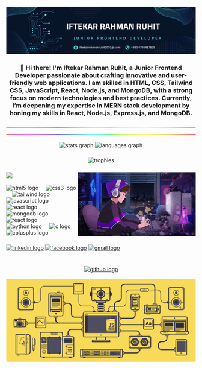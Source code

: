 ![logo](https://github.com/IftekarRahmanRuhit/iftekarRahmanRuhit/blob/main/Github%20banner.png)
<h3 align="center">👋 Hi there! I'm Iftekar Rahman Ruhit, a Junior Frontend Developer passionate about crafting innovative and user-friendly web applications. I am skilled in HTML, CSS, Tailwind CSS, JavaScript, React, Node.js, and MongoDB, with a strong focus on modern technologies and best practices. Currently, I’m deepening my expertise in MERN stack development by honing my skills in React, Node.js, Express.js, and MongoDB.</h3>
<div align="center">
  <img src="https://github.com/IftekarRahmanRuhit/iftekarRahmanRuhit/blob/main/line.gif" alt="" />
  <img src="https://github.com/IftekarRahmanRuhit/iftekarRahmanRuhit/blob/main/line.gif" alt="" />
</div> <br>

<div align="center">
  <img src="https://github-readme-stats.vercel.app/api?username=IftekarRahmanRuhit&hide_title=false&hide_rank=false&show_icons=true&include_all_commits=true&count_private=true&disable_animations=false&theme=dracula&locale=en&hide_border=false" height="150" alt="stats graph"  />
  <img src="https://github-readme-stats.vercel.app/api/top-langs?username=IftekarRahmanRuhit&locale=en&hide_title=false&layout=compact&card_width=320&langs_count=5&theme=dracula&hide_border=false" height="150" alt="languages graph"  />
</div>

###

<div align="center">
  <img src="https://github-profile-trophy.vercel.app/?username=iftekarrahmanruhit&theme=dracula&no-frame=false&margin-w=15" alt="trophies" />
</div>

###

<img align="right" height="170" src="https://github.com/IftekarRahmanRuhit/iftekarRahmanRuhit/blob/main/coding.gif"  />

###
![](https://komarev.com/ghpvc/?username=IftekarRahmanRuhit&color=green)
<div align="left">
  <img src="https://cdn.jsdelivr.net/gh/devicons/devicon/icons/html5/html5-original.svg" height="30" alt="html5 logo"  />
  <img width="12" />
  <img src="https://cdn.jsdelivr.net/gh/devicons/devicon/icons/css3/css3-original.svg" height="30" alt="css3 logo"  />
  <img width="12" />
  <img src="https://encrypted-tbn0.gstatic.com/images?q=tbn:ANd9GcTSDKn3vA2YUbXzN0ZC3gALWJ08gJN-Drl15w&s" height="30" alt="tailwind logo"  />
  <img width="12" />
  <img src="https://cdn.jsdelivr.net/gh/devicons/devicon/icons/javascript/javascript-original.svg" height="30" alt="javascript logo"  />
  <img width="12" />
  <img src="https://cdn.freebiesupply.com/logos/large/2x/react-1-logo-svg-vector.svg" height="30" alt="react logo"  />
  <img width="12" />
  <img src="https://149860134.v2.pressablecdn.com/wp-content/uploads/mongo.png" height="30" alt="mongodb logo"  />
  <img width="12" />
  <img src="https://the-guild.dev/blog-assets/nodejs-esm/nodejs_logo.png" height="30" alt="react logo"  />
  <img width="12" />
  <img src="https://cdn.jsdelivr.net/gh/devicons/devicon/icons/python/python-original.svg" height="30" alt="python logo"  />
  <img width="12" />
  <img src="https://cdn.jsdelivr.net/gh/devicons/devicon/icons/c/c-original.svg" height="30" alt="c logo"  />
  <img width="12" />
  <img src="https://cdn.jsdelivr.net/gh/devicons/devicon/icons/cplusplus/cplusplus-original.svg" height="30" alt="cplusplus logo"  />
</div>

###

<div align="left">
  <a href="https://www.linkedin.com/in/iftekar-rahman-ruhit/"><img src="https://img.shields.io/static/v1?message=LinkedIn&logo=linkedin&label=&color=0077B5&logoColor=white&labelColor=&style=for-the-badge" height="35" alt="linkedin logo"  /></a>
  <a href="https://www.facebook.com/profile.php?id=100076078661745"><img src="https://img.shields.io/static/v1?message=Facebook&logo=facebook&label=&color=1877F2&logoColor=white&labelColor=&style=for-the-badge" height="35" alt="facebook logo"  /></a>
  <a href="mailto:iftekarrahmanruhit2003@gmail.com"><img src="https://img.shields.io/static/v1?message=Gmail&logo=gmail&label=&color=D14836&logoColor=white&labelColor=&style=for-the-badge" height="35" alt="gmail logo"  /></a>
</div>

###

<br clear="both">

<div align="center">
  <a href="https://github.com/iftekarrahmanruhit">
    <img src="https://img.shields.io/badge/GitHub-100000?style=for-the-badge&logo=github&logoColor=white" height="35" alt="github logo" />
  </a>
</div> <br>
<div align="center">
  <img src="https://github.com/IftekarRahmanRuhit/iftekarRahmanRuhit/blob/main/git%20image.gif" alt="" />
</div>
